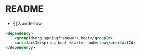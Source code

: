 # README

- 引入undertow

```xml
<dependency>
    <groupId>org.springframework.boot</groupId>
    <artifactId>spring-boot-starter-undertow</artifactId>
</dependency>
```
